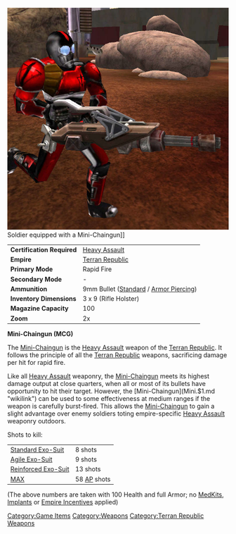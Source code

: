 ![](images/MCG.jpg "fig:MCG.jpg") Soldier equipped with a Mini-Chaingun\]\]

|                            |                                                                                                   |
| -------------------------- | ------------------------------------------------------------------------------------------------- |
| **Certification Required** | [Heavy Assault](Heavy_Assault.md "wikilink")                                                      |
| **Empire**                 | [Terran Republic](Terran_Republic.md "wikilink")                                                  |
| **Primary Mode**           | Rapid Fire                                                                                        |
| **Secondary Mode**         | \-                                                                                                |
| **Ammunition**             | 9mm Bullet ([Standard](9mm_Bullet.md "wikilink") / [Armor Piercing](AP_9mm_Bullet.md "wikilink")) |
| **Inventory Dimensions**   | 3 x 9 (Rifle Holster)                                                                             |
| **Magazine Capacity**      | 100                                                                                               |
| **Zoom**                   | 2x                                                                                                |

**Mini-Chaingun (MCG)**

The [Mini-Chaingun](Mini.$1.md "wikilink") is the [Heavy
Assault](Heavy_Assault.md "wikilink") weapon of the [Terran
Republic](Terran_Republic.md "wikilink"). It follows the principle of all
the [Terran Republic](Terran_Republic.md "wikilink") weapons, sacrificing
damage per hit for rapid fire.

Like all [Heavy Assault](Heavy_Assault.md "wikilink") weaponry, the
[Mini-Chaingun](Mini.$1.md "wikilink") meets its highest damage
output at close quarters, when all or most of its bullets have
opportunity to hit their target. However, the
[Mini-Chaingun](Mini.$1.md "wikilink") can be used to some
effectiveness at medium ranges if the weapon is carefully burst-fired.
This allows the [Mini-Chaingun](Mini.$1.md "wikilink") to gain a
slight advantage over enemy soldiers toting empire-specific [Heavy
Assault](Heavy_Assault.md "wikilink") weaponry outdoors.

Shots to kill:

|                                                        |                                             |
| ------------------------------------------------------ | ------------------------------------------- |
| [Standard Exo-Suit](Standard_Exo.$1.md "wikilink")     | 8 shots                                     |
| [Agile Exo-Suit](Agile_Exo.$1.md "wikilink")           | 9 shots                                     |
| [Reinforced Exo-Suit](Reinforced_Exo.$1.md "wikilink") | 13 shots                                    |
| [MAX](MAX.md "wikilink")                               | 58 [AP](Armor_Piercing.md "wikilink") shots |

(The above numbers are taken with 100 Health and full Armor; no
[MedKits](MedKit.md "wikilink"), [Implants](Implants.md "wikilink") or [Empire
Incentives](Empire_Incentives.md "wikilink") applied)

[Category:Game Items](Category:Game_Items.md "wikilink")
[Category:Weapons](Category:Weapons.md "wikilink") [Category:Terran
Republic Weapons](Category:Terran_Republic_Weapons.md "wikilink")

